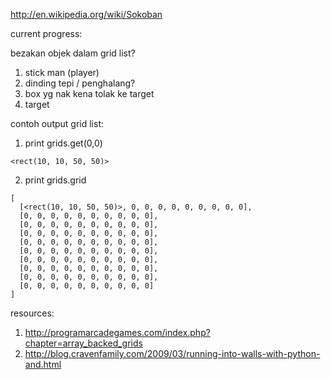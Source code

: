 http://en.wikipedia.org/wiki/Sokoban

current progress:

bezakan objek dalam grid list?
1. stick man (player)
2. dinding tepi / penghalang?
3. box yg nak kena tolak ke target 
4. target 

contoh output grid list:
1. print grids.get(0,0)

```
<rect(10, 10, 50, 50)>
```


2. print grids.grid


```
[
  [<rect(10, 10, 50, 50)>, 0, 0, 0, 0, 0, 0, 0, 0, 0], 
  [0, 0, 0, 0, 0, 0, 0, 0, 0, 0], 
  [0, 0, 0, 0, 0, 0, 0, 0, 0, 0], 
  [0, 0, 0, 0, 0, 0, 0, 0, 0, 0], 
  [0, 0, 0, 0, 0, 0, 0, 0, 0, 0], 
  [0, 0, 0, 0, 0, 0, 0, 0, 0, 0], 
  [0, 0, 0, 0, 0, 0, 0, 0, 0, 0], 
  [0, 0, 0, 0, 0, 0, 0, 0, 0, 0], 
  [0, 0, 0, 0, 0, 0, 0, 0, 0, 0], 
  [0, 0, 0, 0, 0, 0, 0, 0, 0, 0]
]
```





resources:

1. http://programarcadegames.com/index.php?chapter=array_backed_grids
2. http://blog.cravenfamily.com/2009/03/running-into-walls-with-python-and.html

